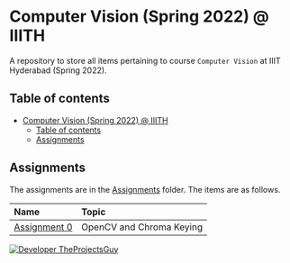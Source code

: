 # Computer Vision (Spring 2022) @ IIITH

A repository to store all items pertaining to course `Computer Vision` at IIIT Hyderabad (Spring 2022).

## Table of contents

- [Computer Vision (Spring 2022) @ IIITH](#computer-vision-spring-2022--iiith)
    - [Table of contents](#table-of-contents)
    - [Assignments](#assignments)

## Assignments

The assignments are in the [Assignments](./Assignments/README.md) folder. The items are as follows.

| Name | Topic |
| :--- | :--- |
| [Assignment 0](./Assignments/Assignment%200/README.md) | OpenCV and Chroma Keying |

[![Developer TheProjectsGuy][dev-shield]][dev-profile-link]

[dev-shield]: https://img.shields.io/badge/Developer-TheProjectsGuy-blue
[dev-profile-link]: https://github.com/TheProjectsGuy
